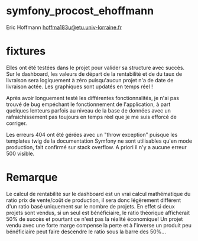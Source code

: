# symfony_procost_ehoffmann

Eric Hoffmann hoffma183u@etu.univ-lorraine.fr

# fixtures

Elles ont été testées dans le projet pour valider sa structure avec succès. Sur le dashboard, les valeurs de départ de la rentabilité et de du taux de livraison sera logiquement à zéro puisqu'aucun projet n'a de date de livraison actée. Les graphiques sont updatés en temps réel !

Après avoir longuement testé les différentes fonctionnalités, je n'ai pas trouvé de bug empéchant le fonctionnement de l'application, à part quelques lenteurs parfois au niveau de la base de données avec un rafraichissement pas toujours en temps réel que je me suis efforcé de corriger.

Les erreurs 404 ont été gérées avec un "throw exception" puisque les templates twig de la documentation Symfony ne sont utilisables qu'en mode production, fait confirmé sur stack overflow. 
A priori il n'y a aucune erreur 500 visible.

# Remarque
Le calcul de rentabilité sur le dashboard est un vrai calcul mathématique du ratio prix de vente/coût de production, il sera donc légèrement différent d'un ratio basé uniquement sur le nombre de projets.
En effet si deux projets sont vendus, si un seul est bénéficiaire, le ratio théorique afficherait 50% de succès et pourtant ce n'est pas la réalité économique! 
Un projet vendu avec une forte marge compense la perte et à l'inverse un produit peu bénéficiaire peut faire descendre le ratio sous la barre des 50%...
